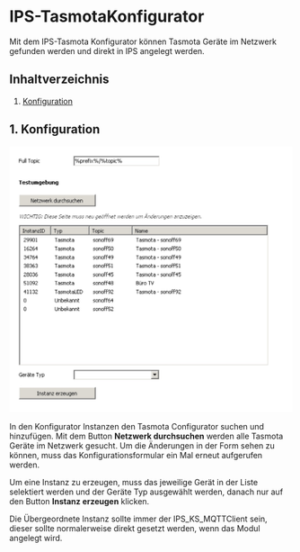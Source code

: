 # IPS-TasmotaKonfigurator
Mit dem IPS-Tasmota Konfigurator können Tasmota Geräte im Netzwerk gefunden werden und direkt in IPS angelegt werden.

## Inhaltverzeichnis
1. [Konfiguration](#1-konfiguration)

## 1. Konfiguration

![Konfigurator](../imgs/configurator.jpeg)  

In den Konfigurator Instanzen den Tasmota Configurator suchen und hinzufügen.
Mit dem Button **Netzwerk durchsuchen** werden alle Tasmota Geräte im Netzwerk gesucht.
Um die Änderungen in der Form sehen zu können, muss das Konfigurationsformular ein Mal erneut aufgerufen werden.

Um eine Instanz zu erzeugen, muss das jeweilige Gerät in der Liste selektiert werden und der Geräte Typ ausgewählt werden, danach nur auf den Button **Instanz erzeugen** klicken.

Die Übergeordnete Instanz sollte immer der IPS_KS_MQTTClient sein, dieser sollte normalerweise direkt gesetzt werden, wenn das Modul angelegt wird.